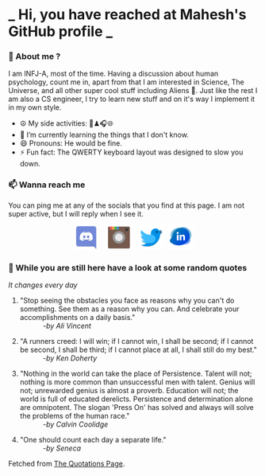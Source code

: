 # **_ Hi, you have reached at Mahesh's GitHub profile _**
### 🌸 About me ?
I am INFJ-A, most of the time. Having a discussion about human psychology, count me in, apart from that I am interested in Science, The Universe, and all other super cool stuff including Aliens 🤫. Just like the rest I am also a CS engineer, I try to learn new stuff and on it's way I implement it in my own style. 
- ☮ My side activities: 🎨♟🎧🌐
- 🌱 I’m currently learning the things that I don't know.
- 😄 Pronouns: He would be fine.
- ⚡ Fun fact: The QWERTY keyboard layout was designed to slow you down.

### 📫 Wanna reach me
You can ping me at any of the socials that you find at this page. I am not super active, but I will reply when I see it.
<p align="center">
<a href="https://discordapp.com/users/733328856957714472"><img src="./Assets/Papirus-Team-Papirus-Apps-Discord.svg" height="50px" width="50px" ></a>&nbsp; &nbsp;  
<a href ="https://instagram.com/obl1v_on"><img src="./Assets/Papirus-Team-Papirus-Apps-Instagram.svg" height="50px" width="50px" ></a>&nbsp;  &nbsp; 
<a href ="https://twitter.com/MaheshN2000"><img src="./Assets/Papirus-Team-Papirus-Apps-Twitter.svg" height ="50px" width="50px" ></a>&nbsp;
<a href ="https://linkedin.com/in/mahesh2000"><img src="./Assets/in.png" height ="50px" width="50px" ></a>

</p>



### 🔰 While you are still here have a look at some random quotes
*It changes every day*

<!-- BLOG-POST-LIST:START -->
 1.  "Stop seeing the obstacles you face as reasons why you can't do something. See them as a reason why you can. And celebrate your accomplishments on a daily basis." <br> &emsp;&emsp;&emsp; <i>-by Ali Vincent</i> 

 2.  "A runners creed: I will win; if I cannot win, I shall be second; if I cannot be second, I shall be third; if I cannot place at all, I shall still do my best." <br> &emsp;&emsp;&emsp; <i>-by Ken Doherty</i> 

 3.  "Nothing in the world can take the place of Persistence.  Talent will not; nothing is more common than unsuccessful men with talent.  Genius will not; unrewarded genius is almost a proverb.  Education will not; the world is full of educated derelicts.  Persistence and determination alone are omnipotent. The slogan 'Press On' has solved and always will solve the problems of the human race." <br> &emsp;&emsp;&emsp; <i>-by Calvin Coolidge</i> 

 4.  "One should count each day a separate life." <br> &emsp;&emsp;&emsp; <i>-by Seneca</i> 
<!-- BLOG-POST-LIST:END -->
Fetched from <a href="http://www.quotationspage.com/data/mqotd.rss"> The Quotations Page</a>.
<!-- The above quotes are fetched from " http://www.quotationspage.com/data/mqotd.rss " and the github action used was gautamkrishnar/blog-post-workflow@master -->
